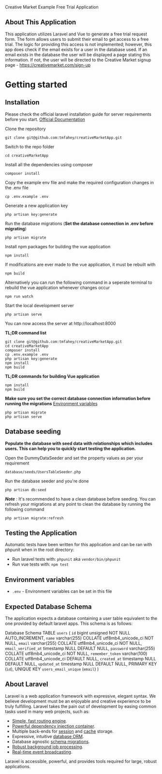  Creative Market Example Free Trial Application


## About This Application

This application utilizes Laravel and Vue to generate a free trial request form. The form allows users to submit their email to get access to a free trial. The logic for providing this access is not implemented; however, this app does check if the email exists for a user in the database used. If an email exists in the database the user will be displayed a page stating this information. If not, the user will be directed to the Creative Market signup page - https://creativemarket.com/sign-up

# Getting started

## Installation

Please check the official laravel installation guide for server requirements before you start. [Official Documentation](https://laravel.com/docs/7.x/installation)

Clone the repository

    git clone git@github.com:tmfahey/creativeMarketApp.git

Switch to the repo folder

    cd creativeMarketApp

Install all the dependencies using composer

    composer install

Copy the example env file and make the required configuration changes in the .env file

    cp .env.example .env

Generate a new application key

    php artisan key:generate

Run the database migrations (**Set the database connection in .env before migrating**)

    php artisan migrate

Install npm packages for building the vue application

    npm install

If modifications are ever made to the vue application, it must be rebuilt with

    npm build

Alternatively you can run the following command in a seperate terminal to rebuild the vue application whenever changes occur

    npm run watch

Start the local development server

    php artisan serve

You can now access the server at http://localhost:8000

**TL;DR command list**

    git clone git@github.com:tmfahey/creativeMarketApp.git
    cd creativeMarketApp
    composer install
    cp .env.example .env
    php artisan key:generate
    npm install
    npm build

**TL;DR commands for building Vue application**    

    npm install
    npm build

**Make sure you set the correct database connection information before running the migrations** [Environment variables](#environment-variables)

    php artisan migrate
    php artisan serve

## Database seeding

**Populate the database with seed data with relationships which includes users. This can help you to quickly start testing the application.**

Open the DummyDataSeeder and set the property values as per your requirement

    database/seeds/UsersTableSeeder.php

Run the database seeder and you're done

    php artisan db:seed

***Note*** : It's recommended to have a clean database before seeding. You can refresh your migrations at any point to clean the database by running the following command

    php artisan migrate:refresh

## Testing the Application

Automatic tests have been written for this application and can be ran with phpunit when in the root directory:

- Run laravel tests with: `phpunit` aka `vendor/bin/phpunit`
- Run vue tests with: `npm test`

## Environment variables

- `.env` - Environment variables can be set in this file

## Expected Database Schema

The application expects a database containing a user table equivalent to the one provided by default laravel apps. This schema is as follows:

Database Schema
TABLE `users` (
  `id` bigint unsigned NOT NULL AUTO_INCREMENT,
  `name` varchar(255) COLLATE utf8mb4_unicode_ci NOT NULL,
  `email` varchar(255) COLLATE utf8mb4_unicode_ci NOT NULL,
  `email_verified_at` timestamp NULL DEFAULT NULL,
  `password` varchar(255) COLLATE utf8mb4_unicode_ci NOT NULL,
  `remember_token` varchar(100) COLLATE utf8mb4_unicode_ci DEFAULT NULL,
  `created_at` timestamp NULL DEFAULT NULL,
  `updated_at` timestamp NULL DEFAULT NULL,
  PRIMARY KEY (`id`),
  UNIQUE KEY `users_email_unique` (`email`)
)

## About Laravel

Laravel is a web application framework with expressive, elegant syntax. We believe development must be an enjoyable and creative experience to be truly fulfilling. Laravel takes the pain out of development by easing common tasks used in many web projects, such as:

- [Simple, fast routing engine](https://laravel.com/docs/routing).
- [Powerful dependency injection container](https://laravel.com/docs/container).
- Multiple back-ends for [session](https://laravel.com/docs/session) and [cache](https://laravel.com/docs/cache) storage.
- Expressive, intuitive [database ORM](https://laravel.com/docs/eloquent).
- Database agnostic [schema migrations](https://laravel.com/docs/migrations).
- [Robust background job processing](https://laravel.com/docs/queues).
- [Real-time event broadcasting](https://laravel.com/docs/broadcasting).

Laravel is accessible, powerful, and provides tools required for large, robust applications.
